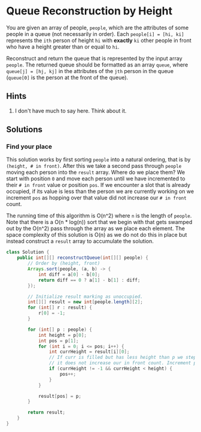 # Queue Reconstruction by Height

You are given an array of people, `people`, which are the attributes of some
people in a queue (not necessarily in order). Each `people[i] = [hi, ki]`
represents the `ith` person of height `hi` with **exactly** `ki` other people
in front who have a height greater than or equal to `hi`.

Reconstruct and return the queue that is represented by the input array
`people`. The returned queue should be formatted as an array `queue`, where
`queue[j] = [hj, kj]` in the attributes of the `jth` person in the queue
(`queue[0]` is the person at the front of the queue).

## Hints

1. I don't have much to say here. Think about it.

## Solutions

### Find your place

This solution works by first sorting `people` into a natural ordering, that
is by `(height, # in front)`. After this we take a second pass through
`people` moving each person into the `result` array. Where do we place them?
We start with position `0` and move each person until we have incremented
to their `# in front` value or position `pos`. If we encounter a slot that
is already occupied, if its value is less than the person we are currently
working on we increment `pos` as hopping over that value did not increase
our `# in front` count.

The running time of this algorithm is O(n^2) where `n` is the length of
`people`. Note that there is a O(n * log(n)) sort that we begin with that
gets swamped out by the O(n^2) pass through the array as we place each
element. The space complexity of this solution is O(n) as we do not do
this in place but instead construct a `result` array to accumulate the
solution.

```java
class Solution {
    public int[][] reconstructQueue(int[][] people) {
        // Order by (height, front)
        Arrays.sort(people, (a, b) -> {
            int diff = a[0] - b[0];
            return diff == 0 ? a[1] - b[1] : diff;
        });

        // Initialize result marking as unoccupied.
        int[][] result = new int[people.length][2];
        for (int[] r : result) {
            r[0] = -1;
        }

        for (int[] p : people) {
            int height = p[0];
            int pos = p[1];
            for (int i = 0; i <= pos; i++) {
                int currHeight = result[i][0];
                // If curr is filled but has less height than p we stepping over
                // it does not increase our in front count. Increment pos to accomodate.
                if (currHeight != -1 && currHeight < height) {
                    pos++;
                }
            }

            result[pos] = p;
        }

        return result;
    }
}
```
